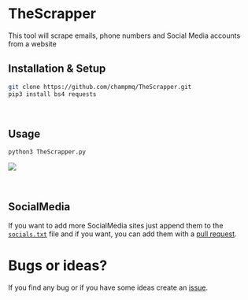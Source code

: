 # TheScrapper
This tool will scrape emails, phone numbers and Social Media accounts from a website

## Installation & Setup

```bash
git clone https://github.com/champmq/TheScrapper.git
pip3 install bs4 requests
```
<br>

## Usage
```bash
python3 TheScrapper.py
```

![](https://i.ibb.co/ZLvYcCS/image.png)

<br>

## SocialMedia
If you want to add more SocialMedia sites just append them to the [`socials.txt`](./socials.txt) file and if you want, you can add them with a [pull request](https://www.lifewire.com/best-products-4781319).

# Bugs or ideas?
If you find any bug or if you have some ideas create an [issue](https://github.com/champmq/TheScrapper/issues).
